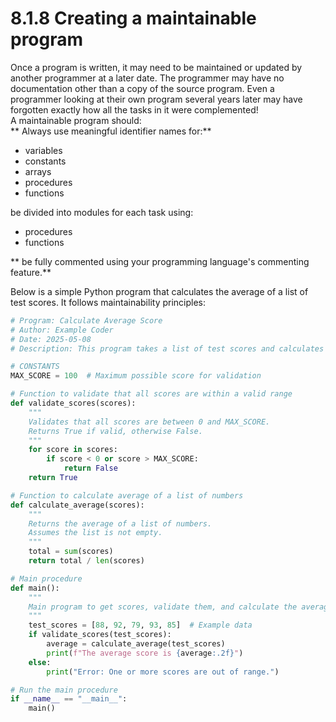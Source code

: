 # 8.1.8 Creating a maintainable program  
Once a program is written, it may need to be maintained or updated by another programmer at a later date. The programmer may have no documentation other than a copy of the source program. Even a programmer looking at their own program several years later may have forgotten exactly how all the tasks in it were complemented!  
A maintainable program should:  
** Always use meaningful identifier names for:**  
- variables  
- constants  
- arrays  
- procedures  
- functions  
  
be divided into modules for each task using:  
- procedures  
- functions  
  
** be fully commented using your programming language's commenting feature.**  
  
Below is a simple Python program that calculates the average of a list of test scores. It follows maintainability principles:  

```python
# Program: Calculate Average Score
# Author: Example Coder
# Date: 2025-05-08
# Description: This program takes a list of test scores and calculates the average.

# CONSTANTS
MAX_SCORE = 100  # Maximum possible score for validation

# Function to validate that all scores are within a valid range
def validate_scores(scores):
    """
    Validates that all scores are between 0 and MAX_SCORE.
    Returns True if valid, otherwise False.
    """
    for score in scores:
        if score < 0 or score > MAX_SCORE:
            return False
    return True

# Function to calculate average of a list of numbers
def calculate_average(scores):
    """
    Returns the average of a list of numbers.
    Assumes the list is not empty.
    """
    total = sum(scores)
    return total / len(scores)

# Main procedure
def main():
    """
    Main program to get scores, validate them, and calculate the average.
    """
    test_scores = [88, 92, 79, 93, 85]  # Example data
    if validate_scores(test_scores):
        average = calculate_average(test_scores)
        print(f"The average score is {average:.2f}")
    else:
        print("Error: One or more scores are out of range.")

# Run the main procedure
if __name__ == "__main__":
    main()
